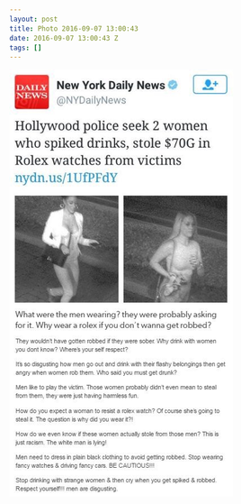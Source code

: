 ```yaml
---
layout: post
title: Photo 2016-09-07 13:00:43
date: 2016-09-07 13:00:43 Z
tags: []
---
```

![](/media/2016/09/150073747641.jpg)
